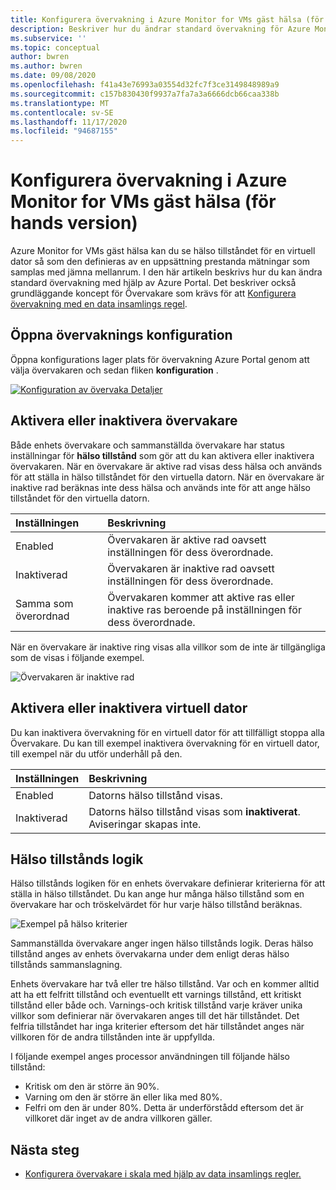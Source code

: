 ```yaml
---
title: Konfigurera övervakning i Azure Monitor for VMs gäst hälsa (för hands version)
description: Beskriver hur du ändrar standard övervakning för Azure Monitor for VMs gäst hälsa (för hands version) med hjälp av Azure Portal.
ms.subservice: ''
ms.topic: conceptual
author: bwren
ms.author: bwren
ms.date: 09/08/2020
ms.openlocfilehash: f41a43e76993a03554d32fc7f3ce3149848989a9
ms.sourcegitcommit: c157b830430f9937a7fa7a3a6666dcb66caa338b
ms.translationtype: MT
ms.contentlocale: sv-SE
ms.lasthandoff: 11/17/2020
ms.locfileid: "94687155"
---
```

# <a name="configure-monitoring-in-azure-monitor-for-vms-guest-health-preview"></a>Konfigurera övervakning i Azure Monitor for VMs gäst hälsa (för hands version)
Azure Monitor for VMs gäst hälsa kan du se hälso tillståndet för en virtuell dator så som den definieras av en uppsättning prestanda mätningar som samplas med jämna mellanrum. I den här artikeln beskrivs hur du kan ändra standard övervakning med hjälp av Azure Portal. Det beskriver också grundläggande koncept för Övervakare som krävs för att [Konfigurera övervakning med en data insamlings regel](vminsights-health-configure-dcr.md).

## <a name="open-monitor-configuration"></a>Öppna övervaknings konfiguration
Öppna konfigurations lager plats för övervakning Azure Portal genom att välja övervakaren och sedan fliken **konfiguration** .

[![Konfiguration av övervaka Detaljer](media/vminsights-health-overview/monitor-details-configuration.png)](media/vminsights-health-overview/monitor-details-configuration.png#lightbox)

## <a name="enable-or-disable-monitors"></a>Aktivera eller inaktivera övervakare
Både enhets övervakare och sammanställda övervakare har status inställningar för **hälso tillstånd** som gör att du kan aktivera eller inaktivera övervakaren. När en övervakare är aktive rad visas dess hälsa och används för att ställa in hälso tillståndet för den virtuella datorn. När en övervakare är inaktive rad beräknas inte dess hälsa och används inte för att ange hälso tillståndet för den virtuella datorn.

| Inställningen | Beskrivning |
|:---|:---|
| Enabled | Övervakaren är aktive rad oavsett inställningen för dess överordnade. |
| Inaktiverad | Övervakaren är inaktive rad oavsett inställningen för dess överordnade. |
| Samma som överordnad | Övervakaren kommer att aktive ras eller inaktive ras beroende på inställningen för dess överordnade. |

När en övervakare är inaktive ring visas alla villkor som de inte är tillgängliga som de visas i följande exempel.

![Övervakaren är inaktive rad](media/vminsights-health-configure/disabled-monitor.png)

## <a name="enable-or-disable-virtual-machine"></a>Aktivera eller inaktivera virtuell dator
Du kan inaktivera övervakning för en virtuell dator för att tillfälligt stoppa alla Övervakare. Du kan till exempel inaktivera övervakning för en virtuell dator, till exempel när du utför underhåll på den.

| Inställningen | Beskrivning |
|:---|:---|
| Enabled  | Datorns hälso tillstånd visas. |
| Inaktiverad | Datorns hälso tillstånd visas som **inaktiverat**. Aviseringar skapas inte. |

## <a name="health-state-logic"></a>Hälso tillstånds logik
Hälso tillstånds logiken för en enhets övervakare definierar kriterierna för att ställa in hälso tillståndet. Du kan ange hur många hälso tillstånd som en övervakare har och tröskelvärdet för hur varje hälso tillstånd beräknas.

![Exempel på hälso kriterier](media/vminsights-health-configure/sample-health-criteria.png)

Sammanställda övervakare anger ingen hälso tillstånds logik. Deras hälso tillstånd anges av enhets övervakarna under dem enligt deras hälso tillstånds sammanslagning.

Enhets övervakare har två eller tre hälso tillstånd. Var och en kommer alltid att ha ett felfritt tillstånd och eventuellt ett varnings tillstånd, ett kritiskt tillstånd eller både och. Varnings-och kritisk tillstånd varje kräver unika villkor som definierar när övervakaren anges till det här tillståndet. Det felfria tillståndet har inga kriterier eftersom det här tillståndet anges när villkoren för de andra tillstånden inte är uppfyllda.

I följande exempel anges processor användningen till följande hälso tillstånd:

- Kritisk om den är större än 90%.
- Varning om den är större än eller lika med 80%.
- Felfri om den är under 80%. Detta är underförstådd eftersom det är villkoret där inget av de andra villkoren gäller.

## <a name="next-steps"></a>Nästa steg

- [Konfigurera övervakare i skala med hjälp av data insamlings regler.](vminsights-health-configure-dcr.md)